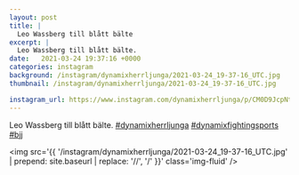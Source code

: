 ```yaml
---
layout: post
title: |
  Leo Wassberg till blått bälte
excerpt: |
  Leo Wassberg till blått bälte.   
date:   2021-03-24 19:37:16 +0000
categories: instagram
background: /instagram/dynamixherrljunga/2021-03-24_19-37-16_UTC.jpg
thumbnail: /instagram/dynamixherrljunga/2021-03-24_19-37-16_UTC.jpg

instagram_url: https://www.instagram.com/dynamixherrljunga/p/CM0D9JcpNtN
---
```

Leo Wassberg till blått bälte. [#dynamixherrljunga](https://www.instagram.com/explore/tags/dynamixherrljunga/) [#dynamixfightingsports](https://www.instagram.com/explore/tags/dynamixfightingsports/) [#bjj](https://www.instagram.com/explore/tags/bjj/)



<img src='{{ '/instagram/dynamixherrljunga/2021-03-24_19-37-16_UTC.jpg' | prepend: site.baseurl | replace: '//', '/' }}' class='img-fluid' />
